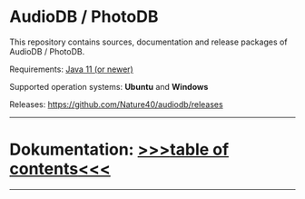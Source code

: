 # AudioDB / PhotoDB

This repository contains sources, documentation and release packages of AudioDB / PhotoDB.  

Requirements: [Java 11 (or newer)](https://adoptium.net)

Supported operation systems: **Ubuntu** and **Windows**

Releases: https://github.com/Nature40/audiodb/releases

---

# Dokumentation: [>>>**table of contents**<<<](docs/index.md)

---